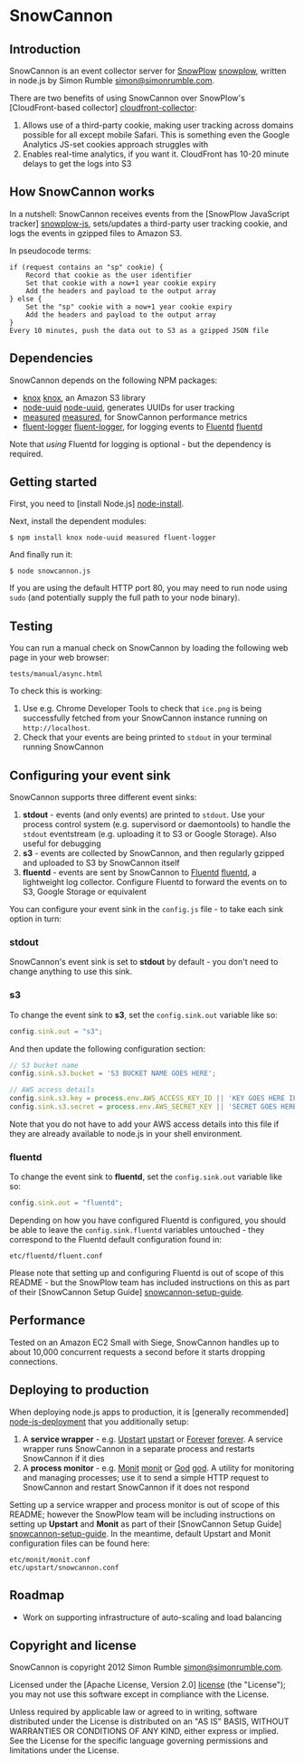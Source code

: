 # SnowCannon

## Introduction

SnowCannon is an event collector server for [SnowPlow] [snowplow], written in node.js by Simon Rumble <simon@simonrumble.com>.

There are two benefits of using SnowCannon over SnowPlow's [CloudFront-based collector] [cloudfront-collector]:

1. Allows use of a third-party cookie, making user tracking across domains possible for all except mobile Safari. This is something even the Google Analytics JS-set cookies approach struggles with
2. Enables real-time analytics, if you want it. CloudFront has 10-20 minute delays to get the logs into S3

## How SnowCannon works

In a nutshell: SnowCannon receives events from the [SnowPlow JavaScript tracker] [snowplow-js], sets/updates a third-party user tracking cookie, and logs the events in gzipped files to Amazon S3.

In pseudocode terms:

	if (request contains an "sp" cookie) {
	    Record that cookie as the user identifier
	    Set that cookie with a now+1 year cookie expiry
	    Add the headers and payload to the output array
	} else {
	    Set the "sp" cookie with a now+1 year cookie expiry
	    Add the headers and payload to the output array
	}
	Every 10 minutes, push the data out to S3 as a gzipped JSON file

## Dependencies

SnowCannon depends on the following NPM packages:

* [knox] [knox], an Amazon S3 library
* [node-uuid] [node-uuid], generates UUIDs for user tracking
* [measured] [measured], for SnowCannon performance metrics
* [fluent-logger] [fluent-logger], for logging events to [Fluentd] [fluentd]

Note that _using_ Fluentd for logging is optional - but the dependency is required.

## Getting started

First, you need to [install Node.js] [node-install].

Next, install the dependent modules:

    $ npm install knox node-uuid measured fluent-logger

And finally run it:

    $ node snowcannon.js

If you are using the default HTTP port 80, you may need to run node using `sudo` (and potentially supply the full path to your node binary).

## Testing

You can run a manual check on SnowCannon by loading the following web page in your web browser:

    tests/manual/async.html

To check this is working:

1. Use e.g. Chrome Developer Tools to check that `ice.png` is being successfully fetched from your SnowCannon instance running on `http://localhost`.
2. Check that your events are being printed to `stdout` in your terminal running SnowCannon

## Configuring your event sink

SnowCannon supports three different event sinks:

1. **stdout** - events (and only events) are printed to `stdout`. Use your process control system (e.g. supervisord or daemontools) to handle the `stdout` eventstream (e.g. uploading it to S3 or Google Storage). Also useful for debugging
2. **s3** - events are collected by SnowCannon, and then regularly gzipped and uploaded to S3 by SnowCannon itself
3. **fluentd** - events are sent by SnowCannon to [Fluentd] [fluentd], a lightweight log collector. Configure Fluentd to forward the events on to S3, Google Storage or equivalent

You can configure your event sink in the `config.js` file - to take each sink option in turn:

### stdout

SnowCannon's event sink is set to **stdout** by default - you don't need to change anything to use this sink.

### s3

To change the event sink to **s3**, set the `config.sink.out` variable like so:

```javascript
config.sink.out = "s3";
```

And then update the following configuration section:

```javascript
// S3 bucket name
config.sink.s3.bucket = 'S3 BUCKET NAME GOES HERE';

// AWS access details
config.sink.s3.key = process.env.AWS_ACCESS_KEY_ID || 'KEY GOES HERE IF ENV NOT SET';
config.sink.s3.secret = process.env.AWS_SECRET_KEY || 'SECRET GOES HERE IF ENV NOT SET';
```

Note that you do not have to add your AWS access details into this file if they are already available to node.js in your shell environment.

### fluentd

To change the event sink to **fluentd**, set the `config.sink.out` variable like so:

```javascript
config.sink.out = "fluentd";
```

Depending on how you have configured Fluentd is configured, you should be able to leave the `config.sink.fluentd` variables untouched - they correspond to the Fluentd default configuration found in:

    etc/fluentd/fluent.conf

Please note that setting up and configuring Fluentd is out of scope of this README - but the SnowPlow team has included instructions on this as part of their [SnowCannon Setup Guide] [snowcannon-setup-guide].

## Performance

Tested on an Amazon EC2 Small with Siege, SnowCannon handles up to about 10,000 concurrent requests a second before it starts dropping connections.

## Deploying to production

When deploying node.js apps to production, it is [generally recommended] [node-js-deployment] that you additionally setup:

1. A **service wrapper** - e.g. [Upstart] [upstart] or [Forever] [forever]. A service wrapper runs SnowCannon in a separate process and restarts SnowCannon if it dies
2. A **process monitor** - e.g. [Monit] [monit] or [God] [god]. A utility for monitoring and managing processes; use it to send a simple HTTP request to SnowCannon and restart SnowCannon if it does not respond

Setting up a service wrapper and process monitor is out of scope of this README; however the SnowPlow team will be including instructions on setting up **Upstart** and **Monit** as part of their [SnowCannon Setup Guide] [snowcannon-setup-guide]. In the meantime, default Upstart and Monit configuration files can be found here:

    etc/monit/monit.conf
    etc/upstart/snowcannon.conf

## Roadmap

* Work on supporting infrastructure of auto-scaling and load balancing

## Copyright and license

SnowCannon is copyright 2012 Simon Rumble <simon@simonrumble.com>.

Licensed under the [Apache License, Version 2.0] [license] (the "License");
you may not use this software except in compliance with the License.

Unless required by applicable law or agreed to in writing, software
distributed under the License is distributed on an "AS IS" BASIS,
WITHOUT WARRANTIES OR CONDITIONS OF ANY KIND, either express or implied.
See the License for the specific language governing permissions and
limitations under the License.

[snowplow]: http://snowplowanalytics.com
[snowplow-js]: https://github.com/snowplow/snowplow/tree/master/1-trackers/javascript
[cloudfront-collector]: https://github.com/snowplow/snowplow/tree/master/2-collectors/cloudfront-collector
[knox]: https://github.com/learnboost/knox
[node-uuid]: https://github.com/broofa/node-uuid
[measured]: https://npmjs.org/package/measured
[license]: http://www.apache.org/licenses/LICENSE-2.0
[node-install]: https://github.com/joyent/node/wiki/Installing-Node.js-via-package-manager
[fluentd]: http://fluentd.org/
[fluent-logger]: https://github.com/yssk22/fluent-logger-node
[snowcannon-setup-guide]: https://github.com/snowplow/snowplow/wiki/SnowCannon-setup-guide
[node-js-deployment]: http://stackoverflow.com/questions/4681067/how-to-deploy-node-js
[forever]: https://github.com/nodejitsu/forever
[upstart]: http://upstart.ubuntu.com/
[monit]: http://mmonit.com/monit/
[god]: http://godrb.com/